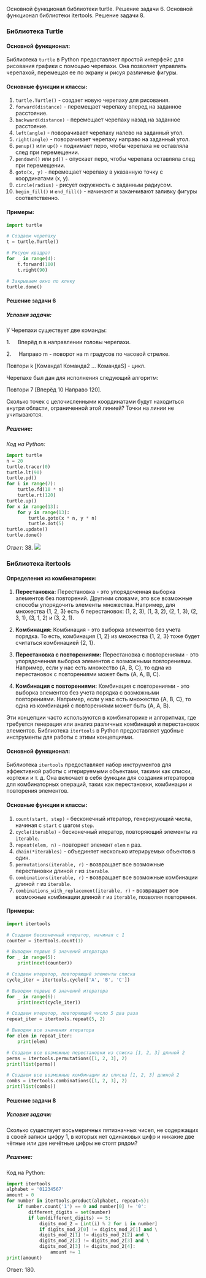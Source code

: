 Основной функционал библиотеки turtle. Решение задачи 6. Основной функционал библиотеки itertools. Решение задачи 8.
### Библиотека Turtle

#### Основной функционал:

Библиотека `turtle` в Python предоставляет простой интерфейс для рисования графики с помощью черепахи. Она позволяет управлять черепахой, перемещая ее по экрану и рисуя различные фигуры.

#### Основные функции и классы:

1. `turtle.Turtle()` - создает новую черепаху для рисования.
2. `forward(distance)` - перемещает черепаху вперед на заданное расстояние.
3. `backward(distance)` - перемещает черепаху назад на заданное расстояние.
4. `left(angle)` - поворачивает черепаху налево на заданный угол.
5. `right(angle)` - поворачивает черепаху направо на заданный угол.
6. `penup()` или `up()` - поднимает перо, чтобы черепаха не оставляла след при перемещении.
7. `pendown()` или `pd()` - опускает перо, чтобы черепаха оставляла след при перемещении.
8. `goto(x, y)` - перемещает черепаху в указанную точку с координатами (x, y).
9. `circle(radius)` - рисует окружность с заданным радиусом.
10. `begin_fill()` и `end_fill()` - начинают и заканчивают заливку фигуры соответственно.

#### Примеры:

```python
import turtle

# Создаем черепаху
t = turtle.Turtle()

# Рисуем квадрат
for _ in range(4):
    t.forward(100)
    t.right(90)

# Закрываем окно по клику
turtle.done()
```

#### Решение задачи 6
##### Условия задачи:

У Черепахи существует две команды:

1.     Вперёд n в направлении головы черепахи.

2.     Направо m - поворот на m градусов по часовой стрелке.

Повтори k [Команда1 Команда2 … КомандаS] - цикл.

Черепахе был дан для исполнения следующий алгоритм:

Повтори 7 [Вперёд 10 Направо 120].

Сколько точек с целочисленными координатами будут находиться внутри области, ограниченной этой линией? Точки на линии не учитываются.

##### Решение:

_Код на_ _Python:_
``` python
import turtle
n = 20
turtle.tracer(0)
turtle.lt(90)
turtle.pd()
for i in range(7):
    turtle.fd(10 * n)
    turtle.rt(120)
turtle.up()
for x in range(13):
    for y in range(13):
        turtle.goto(x * n, y * n)
        turtle.dot(5)
turtle.update()
turtle.done()
```
_Ответ_: 38.
![](Pasted%20image%2020240406203748.png)
### Библиотека itertools
#### Определения из комбинаторики:

1. **Перестановка:** Перестановка - это упорядоченная выборка элементов без повторений. Другими словами, это все возможные способы упорядочить элементы множества. Например, для множества {1, 2, 3} есть 6 перестановок: (1, 2, 3), (1, 3, 2), (2, 1, 3), (2, 3, 1), (3, 1, 2) и (3, 2, 1).
    
2. **Комбинация:** Комбинация - это выборка элементов без учета порядка. То есть, комбинация {1, 2} из множества {1, 2, 3} тоже будет считаться комбинацией {2, 1}.
    
3. **Перестановка с повторениями:** Перестановка с повторениями - это упорядоченная выборка элементов с возможными повторениями. Например, если у нас есть множество {A, B, C}, то одна из перестановок с повторениями может быть (A, A, B, C).
    
4. **Комбинация с повторениями:** Комбинация с повторениями - это выборка элементов без учета порядка с возможными повторениями. Например, если у нас есть множество {A, B, C}, то одна из комбинаций с повторениями может быть (A, A, B).

Эти концепции часто используются в комбинаторике и алгоритмах, где требуется генерация или анализ различных комбинаций и перестановок элементов. Библиотека `itertools` в Python предоставляет удобные инструменты для работы с этими концепциями.

#### Основной функционал:

Библиотека `itertools` предоставляет набор инструментов для эффективной работы с итерируемыми объектами, такими как списки, кортежи и т. д. Она включает в себя функции для создания итераторов для комбинаторных операций, таких как перестановки, комбинации и повторения элементов.

#### Основные функции и классы:

1. `count(start, step)` - бесконечный итератор, генерирующий числа, начиная с `start` с шагом `step`.
2. `cycle(iterable)` - бесконечный итератор, повторяющий элементы из `iterable`.
3. `repeat(elem, n)` - повторяет элемент `elem` `n` раз.
4. `chain(*iterables)` - объединяет несколько итерируемых объектов в один.
5. `permutations(iterable, r)` - возвращает все возможные перестановки длиной `r` из `iterable`.
6. `combinations(iterable, r)` - возвращает все возможные комбинации длиной `r` из `iterable`.
7. `combinations_with_replacement(iterable, r)` - возвращает все возможные комбинации длиной `r` из `iterable`, позволяя повторения.

#### Примеры:

```python
import itertools

# Создаем бесконечный итератор, начиная с 1
counter = itertools.count(1)

# Выводим первые 5 значений итератора
for _ in range(5):
    print(next(counter))

# Создаем итератор, повторяющий элементы списка
cycle_iter = itertools.cycle(['A', 'B', 'C'])

# Выводим первые 6 значений итератора
for _ in range(6):
    print(next(cycle_iter))

# Создаем итератор, повторяющий число 5 два раза
repeat_iter = itertools.repeat(5, 2)

# Выводим все значения итератора
for elem in repeat_iter:
    print(elem)

# Создаем все возможные перестановки из списка [1, 2, 3] длиной 2
perms = itertools.permutations([1, 2, 3], 2)
print(list(perms))

# Создаем все возможные комбинации из списка [1, 2, 3] длиной 2
combs = itertools.combinations([1, 2, 3], 2)
print(list(combs))
```

#### Решение задачи 8
##### Условия задачи:
Сколько существует восьмеричных пятизначных чисел, не содержащих в своей записи цифру 1, в которых нет одинаковых цифр и никакие две чётные или две нечётные цифры не стоят рядом?
##### Решение:
Код на Python:
``` python
import itertools
alphabet = '01234567'
amount = 0
for number in itertools.product(alphabet, repeat=5):
    if number.count('1') == 0 and number[0] != '0':
        different_digits = set(number)
        if len(different_digits) == 5:
            digits_mod_2 = [int(i) % 2 for i in number]
            if digits_mod_2[0] != digits_mod_2[1] and \
            digits_mod_2[1] != digits_mod_2[2] and \
            digits_mod_2[2] != digits_mod_2[3] and \
            digits_mod_2[3] != digits_mod_2[4]:
                amount += 1
print(amount)
```
Ответ: 180.
